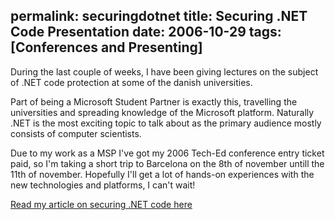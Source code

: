 permalink: securingdotnet
title: Securing .NET Code Presentation
date: 2006-10-29
tags: [Conferences and Presenting]
---
During the last couple of weeks, I have been giving lectures on the subject of .NET code protection at some of the danish universities.

<!-- more -->

Part of being a Microsoft Student Partner is exactly this, travelling the universities and spreading knowledge of the Microsoft platform. Naturally .NET is the most exciting topic to talk about as the primary audience mostly consists of computer scientists.

Due to my work as a MSP I've got my 2006 Tech-Ed conference entry ticket paid, so I'm taking a short trip to Barcelona on the 8th of november untill the 11th of november. Hopefully I'll get a lot of hands-on experiences with the new technologies and platforms, I can't wait!

[Read my article on securing .NET code here](http://www.improve.dk/securing-dotnet-code-article/)
